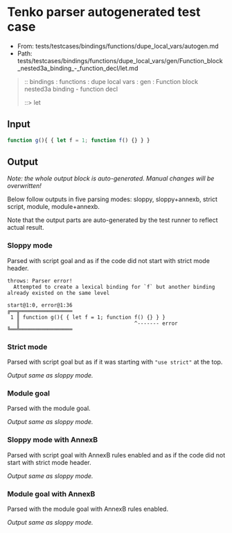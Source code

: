 # Tenko parser autogenerated test case

- From: tests/testcases/bindings/functions/dupe_local_vars/autogen.md
- Path: tests/testcases/bindings/functions/dupe_local_vars/gen/Function_block_nested3a_binding_-_function_decl/let.md

> :: bindings : functions : dupe local vars : gen : Function block nested3a binding - function decl
>
> ::> let

## Input


`````js
function g(){ { let f = 1; function f() {} } }
`````

## Output

_Note: the whole output block is auto-generated. Manual changes will be overwritten!_

Below follow outputs in five parsing modes: sloppy, sloppy+annexb, strict script, module, module+annexb.

Note that the output parts are auto-generated by the test runner to reflect actual result.

### Sloppy mode

Parsed with script goal and as if the code did not start with strict mode header.

`````
throws: Parser error!
  Attempted to create a lexical binding for `f` but another binding already existed on the same level

start@1:0, error@1:36
╔══╦═════════════════
 1 ║ function g(){ { let f = 1; function f() {} } }
   ║                                     ^------- error
╚══╩═════════════════

`````

### Strict mode

Parsed with script goal but as if it was starting with `"use strict"` at the top.

_Output same as sloppy mode._

### Module goal

Parsed with the module goal.

_Output same as sloppy mode._

### Sloppy mode with AnnexB

Parsed with script goal with AnnexB rules enabled and as if the code did not start with strict mode header.

_Output same as sloppy mode._

### Module goal with AnnexB

Parsed with the module goal with AnnexB rules enabled.

_Output same as sloppy mode._

